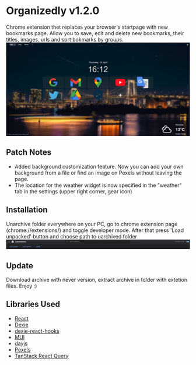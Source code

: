 # Organizedly v1.2.0
Chrome extension thet replaces your browser's startpage with new bookmarks page.
Allow you to save, edit and delete new bookmarks, their titles, images, urls and sort bokmarks by groups.
![Screenshot](./screenshot.png)
## Patch Notes
- Added background customization feature. Now you can add your own background from a file or find an image on Pexels without leaving the page.
- The location for the weather widget is now specified in the "weather" tab in the settings (upper right corner, gear icon)
## Installation
Unarchive folder everywhere on your PC, go to chrome extension page (chrome://extensions/) and toggle developer mode. After that press 'Load unpacked' button and choose path to uarchived folder
![Screenshot](./installation.png)
## Update
Download archive with never version, extract archive in folder with extetion files. Enjoy :)
## Libraries Used
 - [React](https://www.npmjs.com/package/react)
 - [Dexie](https://www.npmjs.com/package/dexie)
 - [dexie-react-hooks](https://www.npmjs.com/package/dexie-react-hooks)
 - [MUI](https://www.npmjs.com/package/@mui/material)
 - [dayjs](https://www.npmjs.com/package/dayjs)
 - [Pexels](https://www.pexels.com/api/)
 - [TanStack React Query](https://tanstack.com/query/latest/)
